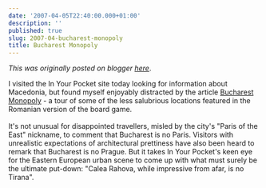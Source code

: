 ```yaml
---
date: '2007-04-05T22:40:00.000+01:00'
description: ''
published: true
slug: 2007-04-bucharest-monopoly
title: Bucharest Monopoly
---
```


*This was originally posted on blogger [here](https://blog.balkanology.com/2007/04/bucharest-monopoly.html)*.

I visited the In Your Pocket site today looking for information about Macedonia, but found myself enjoyably distracted by the article <a href="http://www.inyourpocket.com/feature/70037-.html">Bucharest Monopoly</a> - a tour of some of the less salubrious locations featured in the Romanian version of the board game. <br /><br />It's not unusual for disappointed travellers, misled by the city's "Paris of the East" nickname, to comment that Bucharest is no Paris. Visitors with unrealistic expectations of architectural prettiness have also been heard to remark that Bucharest is no Prague. But it takes In Your Pocket's keen eye for the Eastern European urban scene to come up with what must surely be the ultimate put-down: "Calea Rahova, while impressive from afar, is no Tirana".